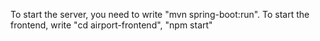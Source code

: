 To start the server, you need to write "mvn spring-boot:run".
To start the frontend, write "cd airport-frontend", "npm start"
